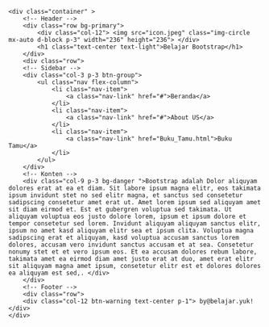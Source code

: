 <!DOCTYPE html>
<html lang="en">
<head>
    <meta charset="UTF-8">
    <meta name="viewport" content="width=device-width, initial-scale=1.0">
    <title>Belajar Bootstrep</title>
    <link rel="stylesheet" href="bootstrap.css">
</head>
<body>
    
    <div class="container" >
        <!-- Header -->
        <div class="row bg-primary">
            <div class="col-12"> <img src="icon.jpeg" class="img-circle mx-auto d-block p-3" width="236" height="236"> </div>
            <h1 class="text-center text-light">Belajar Bootstrap</h1>
        </div>
        <div class="row">
        <!-- Sidebar --> 
        <div class="col-3 p-3 btn-group">
            <ul class="nav flex-column">
                <li class="nav-item">
                    <a class="nav-link" href="#">Beranda</a>
                </li>
                <li class="nav-item">
                    <a class="nav-link" href="#">About US</a>
                </li>
                <li class="nav-item">
                    <a class="nav-link" href="Buku_Tamu.html">Buku Tamu</a>
                </li>
            </ul>
        </div>
        <!-- Konten -->
        <div class="col-9 p-3 bg-danger ">Bootstrap adalah Dolor aliquyam dolores erat at ea et diam. Sit labore ipsum magna elitr, eos takimata ipsum invidunt stet no sed elitr magna, et sanctus sed consetetur sadipscing consetetur amet erat ut. Amet lorem ipsum sed aliquyam amet sit diam eirmod et. Est et gubergren voluptua sed takimata. Ut aliquyam voluptua eos justo dolore lorem, ipsum et ipsum dolore et tempor consetetur sed lorem. Invidunt aliquyam aliquyam sanctus elitr, ipsum no amet kasd aliquyam elitr sea et ipsum clita. Voluptua magna sadipscing erat et aliquyam, kasd voluptua accusam sanctus lorem dolores, accusam vero invidunt sanctus accusam et at sea. Consetetur nonumy stet et et vero ipsum eos. Et ea accusam dolores rebum labore, takimata amet ea eirmod diam amet justo erat at duo, amet erat elitr sit aliquyam magna amet ipsum, consetetur elitr est et dolores dolores ea aliquyam est sed,. </div>
        </div>
        <!-- Footer -->
        <div class="row">
        <div class="col-12 btn-warning text-center p-1"> by@belajar.yuk!</div>
    </div>
</body>
</html>
